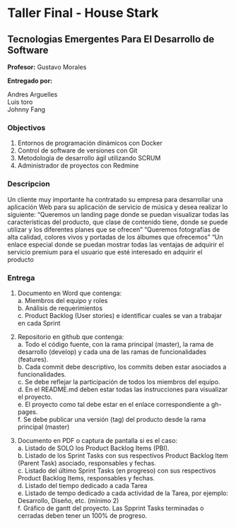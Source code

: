 # Taller Final - House Stark
## Tecnologias Emergentes Para El Desarrollo de Software

**Profesor:** Gustavo Morales

**Entregado por:**
   
Andres Arguelles   
Luis toro  
Johnny Fang  

### Objectivos
1. Entornos de programación dinámicos con Docker
2. Control de software de versiones con Git
3. Metodología de desarrollo ágil utilizando SCRUM
4. Administrador de proyectos con Redmine

### Descripcion
Un cliente muy importante ha contratado su empresa para desarrollar una aplicación
Web para su aplicación de servicio de música y desea realizar lo siguiente:
“Queremos un landing page donde se puedan visualizar todas las características del
producto, que clase de contenido tiene, donde se puede utilizar y los diferentes
planes que se ofrecen”
“Queremos fotografías de alta calidad, colores vivos y portadas de los álbumes que
ofrecemos”
“Un enlace especial donde se puedan mostrar todas las ventajas de adquirir el servicio
premium para el usuario que esté interesado en adquirir el producto

### Entrega
1. Documento en Word que contenga:   
 a. Miembros del equipo y roles  
 b. Análisis de requerimientos  
 c. Product Backlog (User stories) e identificar cuales se van a trabajar en
cada Sprint   
   
2. Repositorio en github que contenga:  
 a. Todo el código fuente, con la rama principal (master), la rama de
desarrollo (develop) y cada una de las ramas de funcionalidades
(features).   
b. Cada commit debe descriptivo, los commits deben estar asociados a
funcionalidades.   
c. Se debe reflejar la participación de todos los miembros del equipo.   
d. En el README.md deben estar todas las instrucciones para visualizar el
proyecto.   
e. El proyecto como tal debe estar en el enlace correspondiente a
gh-pages.   
f. Se debe publicar una versión (tag) del producto desde la rama principal
(master)   
   
3. Documento en PDF o captura de pantalla si es el caso:   
a. Listado de SOLO los Product Backlog Items (PBI).   
b. Listado de los Sprint Tasks con sus respectivos Product Backlog Item
(Parent Task) asociado, responsables y fechas.   
c. Listado del último Sprint Tasks (en progreso) con sus respectivos
Product Backlog Items, responsables y fechas.   
d. Listado del tiempo dedicado a cada Tarea   
e. Listado de tempo dedicado a cada actividad de la Tarea, por ejemplo:
Desarrollo, Diseño, etc. (mínimo 2)   
f. Gráfico de gantt del proyecto. Las Spprint Tasks terminadas o cerradas
deben tener un 100% de progreso.   
